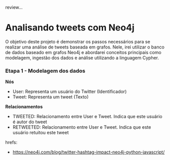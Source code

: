 review...

# <strong>Analisando tweets com Neo4j</strong>

O objetivo deste projeto é demonstrar os passos necessários para se realizar uma análise de tweets baseada em grafos.
Nele, irei utilizar o banco de dados baseado em grafos Neo4j e abordarei conceitos principais como modelagem, ingestão dos dados e análise utilizando a linguagem Cypher.


### <strong>Etapa 1 - Modelagem dos dados</strong>


**Nós**
- User: Representa um usuário do Twitter (Identificador)
- Tweet: Representa um tweet (Texto)

**Relacionamentos**
- TWEETED: Relacionamento entre User e Tweet. Indica que este usuário é autor do tweet
- RETWEETED: Relacionamento entre User e Tweet. Indica que este usuário retuitou este tweet








hrefs:
- https://neo4j.com/blog/twitter-hashtag-impact-neo4j-python-javascript/
